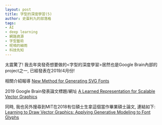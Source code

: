 ```yaml
---
layout: post
title: 字型的深度學習(5)
author: 史蛋利九的部落格
tags:
- AI
- deep learning
- 網路資源
- 字型藝術
- 呢喃的細雨
- 科技先知
---
```


太震驚了! 我去年突發奇想要做的<字型的深度學習>居然也是Google Brain內部的project之一, 已經發表在2019/4月份!

相關介紹報導
[New Method for Generating SVG Fonts](https://neurohive.io/en/news/new-method-for-generating-svg-fonts-by-google-brain/)

2019 Google Brain發表論文標題/網址
[A Learned Representation for Scalable Vector Graphics](https://arxiv.org/pdf/1904.02632.pdf)

同時, 我也另外搜尋到MIT在2018有位碩士生拿這個當作畢業碩士論文, 連結如下:
[Learning to Draw Vector Graphics: Applying Generative Modeling to Font Glyphs](https://dspace.mit.edu/bitstream/handle/1721.1/119692/1078149677-MIT.pdf?sequence=1&isAllowed=y)

